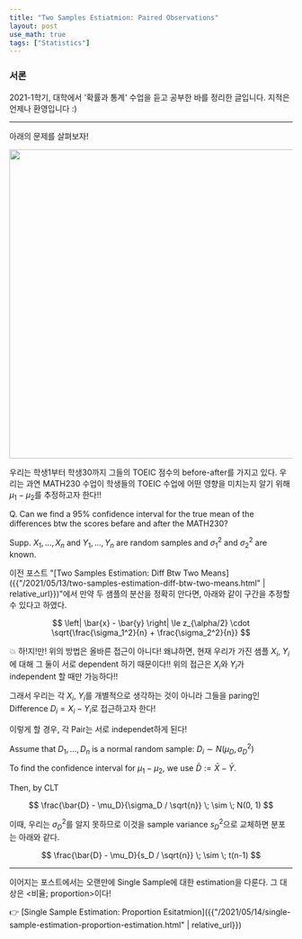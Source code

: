 ```yaml
---
title: "Two Samples Estiatmion: Paired Observations"
layout: post
use_math: true
tags: ["Statistics"]
---
```


### 서론
2021-1학기, 대학에서 '확률과 통계' 수업을 듣고 공부한 바를 정리한 글입니다. 지적은 언제나 환영입니다 :)

<hr/>

아래의 문제를 살펴보자!

<div class="img-wrapper">
<img src= "{{"/images/probability-and-statistics/paired-observations-example-1.png" | relative_url }}" width=550>
</div>

우리는 학생1부터 학생30까지 그들의 TOEIC 점수의 before-after를 가지고 있다. 우리는 과연 MATH230 수업이 학생들의 TOEIC 수업에 어떤 영향을 미치는지 알기 위해 $\mu_1 - \mu_2$를 추정하고자 한다!!

<div class="light-margine" markdown="1">

Q. Can we find a 95% confidence interval for the true mean of the differences btw the scores befare and after the MATH230?

Supp. $X_1, \dots, X_n$ and $Y_1, \dots, Y_n$ are random samples and $\sigma_1^2$ and $\sigma_2^2$ are known.

이전 포스트 "[Two Samples Estimation: Diff Btw Two Means]({{"/2021/05/13/two-samples-estimation-diff-btw-two-means.html" | relative_url}})"에서 만약 두 샘플의 분산을 정확히 안다면, 아래와 같이 구간을 추정할 수 있다고 하였다.

$$
\left| \bar{x} - \bar{y} \right| \le z_{\alpha/2} \cdot \sqrt{\frac{\sigma_1^2}{n} + \frac{\sigma_2^2}{n}}
$$

💥 하!지!만! 위의 방법은 올바른 접근이 아니다! 왜냐하면, 현재 우리가 가진 샘플 $X_i$, $Y_i$에 대해 그 둘이 서로 dependent 하기 때문이다!! 위의 접근은 $X_i$와 $Y_i$가 independent 할 때만 가능하다!!

</div>

그래서 우리는 각 $X_i$, $Y_i$를 개별적으로 생각하는 것이 아니라 그들을 paring인 Difference $D_i = X_i - Y_i$로 접근하고자 한다!

이렇게 할 경우, 각 Pair는 서로 independet하게 된다!

Assume that $D_1, \dots, D_n$ is a normal random sample: $D_i \sim N(\mu_D, \sigma_D^2)$

To find the confidence interval for $\mu_1 - \mu_2$, we use $\bar{D} := \bar{X} - \bar{Y}$.

Then, by CLT

$$
\frac{\bar{D} - \mu_D}{\sigma_D / \sqrt{n}} \; \sim \; N(0, 1)
$$

이때, 우리는 $\sigma_D^2$를 알지 못하므로 이것을 sample variance $s_D^2$으로 교체하면 분포는 아래와 같다.

$$
\frac{\bar{D} - \mu_D}{s_D / \sqrt{n}} \; \sim \; t(n-1)
$$

<hr/>

이어지는 포스트에서는 오랜만에 Single Sample에 대한 estimation을 다룬다. 그 대상은 \<비율; proportion\>이다!

👉 [Single Sample Estimation: Proportion Esitatmion]({{"/2021/05/14/single-sample-estimation-proportion-estimation.html" | relative_url}})